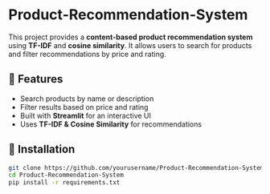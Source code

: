 # Product-Recommendation-System

This project provides a **content-based product recommendation system** using **TF-IDF** and **cosine similarity**. It allows users to search for products and filter recommendations by price and rating.

## 🚀 Features
- Search products by name or description
- Filter results based on price and rating
- Built with **Streamlit** for an interactive UI
- Uses **TF-IDF & Cosine Similarity** for recommendations

## 📂 Installation
```sh
git clone https://github.com/yourusername/Product-Recommendation-System.git
cd Product-Recommendation-System
pip install -r requirements.txt
